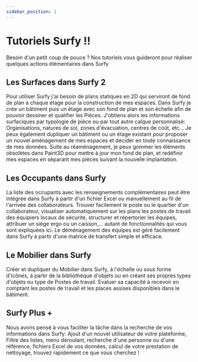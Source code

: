 ```yaml
---
sidebar_position: 1
---
```


# Tutoriels Surfy !!

Besoin d'un petit coup de pouce ? Nos tutoriels vous guideront pour réaliser quelques actions élémentaires dans Surfy

## Les Surfaces dans Surfy 2

Pour utiliser Surfy j'ai besoin de plans statiques en 2D qui serviront de fond de plan à chaque étage pour la construction de mes espaces.
Dans Surfy je crée un bâtiment puis un étage avec son fond de plan et son échelle afin de pouvoir dessiner et qualifier les Pièces.
J'obtiens alors les informations surfaciques par typologie de pièce ou par tout autre calque personnalisé: Organisations, natures de sol, zones d'évacuation, centres de coût, etc...
Je peux également dupliquer un bâtiment ou un étage existant pour proposer un nouvel aménagement de mes espaces et décider en toute connaissance de mes données.
Suite au réaménagement, je peux gommer les éléments obsolètes dans Paint3D pour mettre à jour mon fond de plan, et redéfinir mes espaces en séparant mes pièces suivant la nouvelle implantation.

## Les Occupants dans Surfy

La liste des occupants avec les renseignements complémentaires peut être intégrée dans Surfy à partir d'un fichier Excel ou manuellement au fil de l'arrivée des collaborateurs.
Trouver facilement le poste ou le quartier d'un collaborateur, visualiser automatiquement sur les plans les postes de travail des équipiers locaux de sécurité, structurer et répertorier les équipes, attribuer un siège ergo ou un caisson,... autant de fonctionnalités qui vous sont expliquées ici.
Le déménagement des équipes est géré facilement dans Surfy à partir d'une matrice de transfert simple et efficace.

## Le Mobilier dans Surfy

Créer et dupliquer du Mobilier dans Surfy, à l'échelle ou sous forme d'icônes, à partir de la bibliothèque d'objets ou en créant ses propres types d'objets ou type de Postes de travail.
Evaluer sa capacité à recevoir en comptant les postes de travail et les places assises disponibles dans le bâtiment.

## Surfy Plus +

Nous avons pensé à vous faciliter la tâche dans la recherche de vos informations dans Surfy: Ajout d'un nouvel utilisateur de votre plateforme, Filtre des listes, menu déroulant, recherche d'une personne ou d'une référence, fichiers Excel de vos données, calcul de votre prestation de nettoyage, trouvez rapidement ce que vous cherchez !
